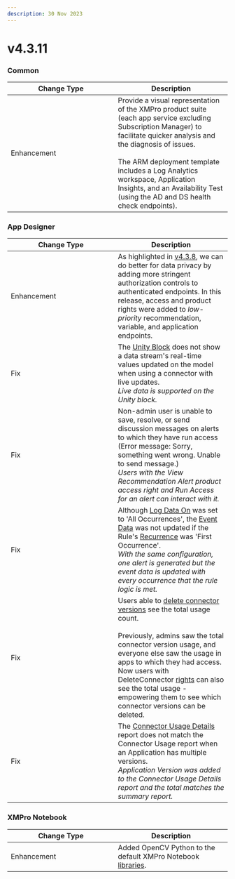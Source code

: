 ```yaml
---
description: 30 Nov 2023
---
```


# v4.3.11

### Common

<table><thead><tr><th width="229">Change Type</th><th>Description</th></tr></thead><tbody><tr><td>Enhancement</td><td>Provide a visual representation of the XMPro product suite (each app service excluding Subscription Manager) to facilitate quicker analysis and the diagnosis of issues. <br><br>The ARM deployment template includes a Log Analytics workspace, Application Insights, and an Availability Test (using the AD and DS health check endpoints).</td></tr></tbody></table>

### App Designer

<table><thead><tr><th width="229">Change Type</th><th>Description</th></tr></thead><tbody><tr><td>Enhancement</td><td>As highlighted in <a href="v4.3.8.md#app-designer">v4.3.8</a>, we can do better for data privacy by adding more stringent authorization controls to authenticated endpoints. In this release, access and product rights were added to <em>low-priority</em> recommendation, variable, and application endpoints. </td></tr><tr><td>Fix</td><td>The <a href="../blocks/visualizations/unity.md">Unity Block</a> does not show a data stream's real-time values updated on the model when using a connector with live updates.<br><em>Live data is supported on the Unity block.</em></td></tr><tr><td>Fix</td><td>Non-admin user is unable to save, resolve, or send discussion messages on alerts to which they have run access (Error message: Sorry, something went wrong. Unable to send message.)<br><em>Users with the View Recommendation Alert product access right and Run Access for an alert can interact with it.</em></td></tr><tr><td>Fix</td><td>Although <a href="../concepts/recommendation/rule.md#log-data-on">Log Data On</a> was set to 'All Occurrences', the <a href="../concepts/recommendation/recommendation-alert.md#event-data">Event Data</a> was not updated if the Rule's <a href="../concepts/recommendation/rule.md#recurrence">Recurrence</a> was 'First Occurrence'.<br><em>With the same configuration, one alert is generated but the event data is updated with every occurrence that the rule logic is met.</em></td></tr><tr><td>Fix</td><td>Users able to <a href="../how-to-guides/connectors/manage-connectors.md#versions-of-a-connector">delete connector versions</a> see the total usage count.<br><br>Previously, admins saw the total connector version usage, and everyone else saw the usage in apps to which they had access. Now users with DeleteConnector <a href="../administration/subscriptions-admin/manage-user-access.md#data-stream-designer-rights-and-roles">rights</a> can also see the total usage - empowering them to see which connector versions can be deleted.</td></tr><tr><td>Fix</td><td>The <a href="../how-to-guides/manage-site-settings.md#connector-usage-details-report">Connector Usage Details</a> report does not match the Connector Usage report when an Application has multiple versions.<br><em>Application Version was added to the Connector Usage Details report and the total matches the summary report.</em> </td></tr></tbody></table>

### XMPro Notebook

<table><thead><tr><th width="229">Change Type</th><th>Description</th></tr></thead><tbody><tr><td>Enhancement</td><td>Added OpenCV Python to the default XMPro Notebook <a href="../concepts/xmpro-ai/xmpro-notebook.md#libraries">libraries</a>.</td></tr></tbody></table>
